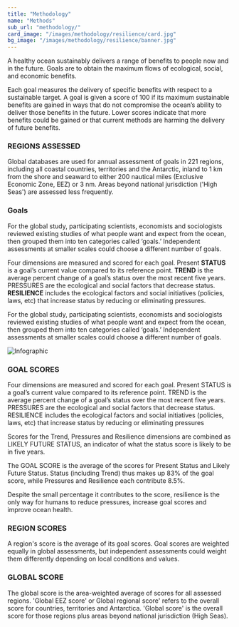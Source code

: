 ```yaml
---
title: "Methodology"
name: "Methods"
sub_url: "methodology/"
card_image: "/images/methodology/resilience/card.jpg"
bg_image: "/images/methodology/resilience/banner.jpg"
---
```


A healthy ocean sustainably delivers a range of benefits to people now and in the future.
Goals are to obtain the maximum flows of ecological, social, and economic benefits.  

Each goal measures the delivery of specific benefits with respect to a sustainable target. A goal is given a score of 100 if its maximum sustainable benefits are gained in ways that do not compromise the ocean’s ability to deliver those benefits in the future.  Lower scores indicate that more benefits could be gained or that current methods are harming the delivery of future benefits.

### REGIONS ASSESSED

Global databases are used for annual assessment of goals in 221 regions, including all coastal countries, territories and the Antarctic, inland to 1 km from the shore and seaward to either 200 nautical miles (Exclusive Economic Zone, EEZ) or 3 nm.  Areas beyond national jurisdiction ('High Seas') are assessed less frequently.

### Goals

For the global study, participating scientists, economists and sociologists reviewed existing studies of what people want and expect from the ocean, then grouped them into ten categories called ‘goals.’  Independent assessments at smaller scales could choose a different number of goals.

Four dimensions are measured and scored for each goal. Present **STATUS** is a goal’s current value compared to its reference point. **TREND** is the average percent change of a goal’s status over the most recent five years. PRESSURES are the ecological and social factors that decrease status. **RESILIENCE** includes the ecological factors and social initiatives (policies, laws, etc) that increase status by reducing or eliminating pressures.  

For the global study, participating scientists, economists and sociologists reviewed existing studies of what people want and expect from the ocean, then grouped them into ten categories called ‘goals.’  Independent assessments at smaller scales could choose a different number of goals.

![Infographic](/images/methodology/methodology-chart.jpg)

### GOAL SCORES
Four dimensions are measured and scored for each goal. Present STATUS is a goal’s current value compared to its reference point. TREND is the average percent change of a goal’s status over the most recent five years. PRESSURES are the ecological and social factors that decrease status. RESILIENCE includes the ecological factors and social initiatives (policies, laws, etc) that increase status by reducing or eliminating pressures

Scores for the Trend, Pressures and Resilience dimensions are combined as LIKELY FUTURE STATUS, an indicator of what the status score is likely to be in five years.  

The GOAL SCORE is the average of the scores for Present Status and Likely Future Status. Status (including Trend) thus makes up 83% of the goal score, while Pressures and Resilience each contribute 8.5%.  

Despite the small percentage it contributes to the score, resilience is the only way for humans to reduce pressures, increase goal scores and improve ocean health.  

### REGION SCORES
A region's score is the average of its goal scores. Goal scores are weighted equally in global assessments, but independent assessments could weight them differently depending on local conditions and values.   

### GLOBAL SCORE
The global score is the area-weighted average of scores for all assessed regions.  'Global EEZ score' or Global regional score' refers to the overall score for countries, territories and Antarctica.  'Global score' is the overall score for those regions plus areas beyond national jurisdiction (High Seas).  

